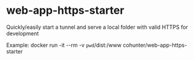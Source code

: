 # web-app-https-starter

Quickly/easily start a tunnel and serve a local folder with valid HTTPS for development

Example: docker run -it --rm -v `pwd`/dist:/www cohunter/web-app-https-starter